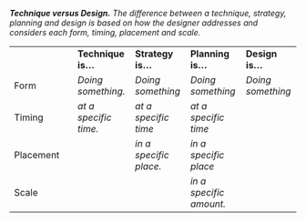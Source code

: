 _**Technique versus Design.** The difference between a technique, strategy, planning and design is based on how the designer addresses and considers each form, timing, placement and scale._ 

|   |   |   |   |   |   |
|---|---|---|---|---|---|
|||**Technique is…**|**Strategy is…**|**Planning is…**|**Design is…**|
|Form||_Doing something._|_Doing something_|_Doing something_|_Doing something_|
|Timing||_at a specific time._|_at a specific time_|_at a specific time_|
|Placement|||_in a specific place._|_in a specific place_|
|Scale||||_in a specific amount._|